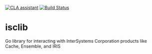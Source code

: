 [![CLA assistant](https://cla-assistant.io/readme/badge/ontariosystems/isclib)](https://cla-assistant.io/ontariosystems/isclib) [![Build Status](https://travis-ci.org/ontariosystems/isclib.svg?branch=master)](https://travis-ci.org/ontariosystems/isclib)

# isclib
Go library for interacting with InterSystems Corporation products like Cache, Ensemble, and IRIS
